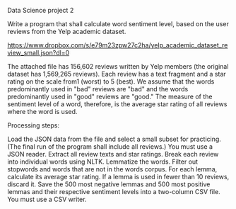Data Science project 2

Write a program that shall calculate word sentiment level, based on the user reviews from the Yelp academic dataset.

https://www.dropbox.com/s/e79m23zpw27c2ha/yelp_academic_dataset_review_small.json?dl=0

The attached file has 156,602 reviews written by Yelp members (the original dataset has 1,569,265 reviews). Each review has a text fragment and a star rating on the scale from1 (worst) to 5 (best). We assume that the words predominantly used in "bad" reviews are "bad" and the words predominantly used in "good" reviews are "good." The measure of the sentiment level of a word, therefore, is the average star rating of all reviews where the word is used.

Processing steps:

Load the JSON data from the file and select a small subset for practicing. (The final run of the program shall include all reviews.) You must use a JSON reader.
Extract all review texts and star ratings.
Break each review into individual words using NLTK.
Lemmatize the words.
Filter out stopwords and words that are not in the words corpus.
For each lemma, calculate its average star rating. If a lemma is used in fewer than 10 reviews, discard it.
Save the 500 most negative lemmas and 500 most positive lemmas and their respective sentiment levels into a two-column CSV file. You must use a CSV writer.
